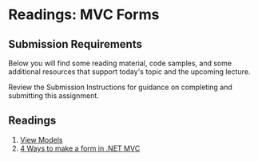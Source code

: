 # Readings: MVC Forms

## Submission Requirements

Below you will find some reading material, code samples, and some additional resources that support today's topic and the upcoming lecture.

Review the Submission Instructions for guidance on completing and submitting this assignment.

## Readings

1. [View Models](https://docs.microsoft.com/en-us/aspnet/core/mvc/views/overview?view=aspnetcore-2.2)
1. [4 Ways to make a form in .NET MVC](https://www.completecsharptutorial.com/asp-net-mvc5/4-ways-to-create-form-in-asp-net-mvc.php)
